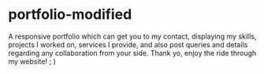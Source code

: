 # portfolio-modified
A responsive portfolio which can get you to my contact, displaying my skills, projects I worked on, services I provide, and also post queries and details regarding any collaboration from your side. Thank yo, enjoy the ride through my website! ; )
